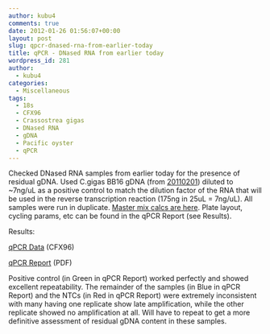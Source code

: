 ```yaml
---
author: kubu4
comments: true
date: 2012-01-26 01:56:07+00:00
layout: post
slug: qpcr-dnased-rna-from-earlier-today
title: qPCR - DNased RNA from earlier today
wordpress_id: 281
author:
  - kubu4
categories:
  - Miscellaneous
tags:
  - 18s
  - CFX96
  - Crassostrea gigas
  - DNased RNA
  - gDNA
  - Pacific oyster
  - qPCR
---
```


Checked DNased RNA samples from earlier today for the presence of residual gDNA. Used C.gigas BB16 gDNA (from [20110201](/Sam%27s+Working+Notebook+Jan+2011+-+March+2011)) diluted to ~7ng/uL as a positive control to match the dilution factor of the RNA that will be used in the reverse transcription reaction (175ng in 25uL = 7ng/uL). All samples were run in duplicate. [Master mix calcs are here](https://eagle.fish.washington.edu/Arabidopsis//Notebook%20Workup%20Files/20120125-01.jpg). Plate layout, cycling params, etc can be found in the qPCR Report (see Results).

Results:

[qPCR Data](https://eagle.fish.washington.edu/Arabidopsis/qPCR/CFX96/Roberts%20Lab_2012-01-25%2014-52-29_CC009827.pcrd) (CFX96)

[qPCR Report](https://eagle.fish.washington.edu/Arabidopsis/qPCR/CFX96/Roberts%20Lab_2012-01-25%2014-52-29_CC009827.pdf) (PDF)

Positive control (in Green in qPCR Report) worked perfectly and showed excellent repeatability. The remainder of the samples (in Blue in qPCR Report) and the NTCs (in Red in qPCR Report) were extremely inconsistent with many having one replicate show late amplification, while the other replicate showed no amplification at all. Will have to repeat to get a more definitive assessment of residual gDNA content in these samples.

